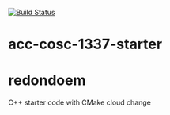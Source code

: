 [![Build Status](https://travis-ci.org/acc-cosc-1337-spring-2020/acc-cosc-1337-spring-2020-redondoem.svg?branch=master)](https://travis-ci.org/acc-cosc-1337-spring-2020/acc-cosc-1337-spring-2020-redondoem)

# acc-cosc-1337-starter
# redondoem
C++ starter code with CMake 
cloud change 
